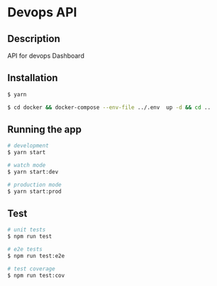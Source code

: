 # Devops API

## Description

API for devops Dashboard

## Installation

```bash
$ yarn
```

```bash
$ cd docker && docker-compose --env-file ../.env  up -d && cd ..
```

## Running the app

```bash
# development
$ yarn start

# watch mode
$ yarn start:dev

# production mode
$ yarn start:prod
```

## Test

```bash
# unit tests
$ npm run test

# e2e tests
$ npm run test:e2e

# test coverage
$ npm run test:cov
```
